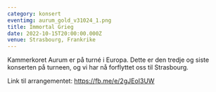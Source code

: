 ```yaml
---
category: konsert
eventimg: aurum_gold_v31024_1.png
title: Immortal Grieg
date: 2022-10-15T20:00:00.000Z
venue: Strasbourg, Frankrike
---
```

K﻿ammerkoret Aurum er på turné i Europa. Dette er den tredje og siste konserten på turneen, og vi har nå forflyttet oss til Strasbourg.

L﻿ink til arrangementet: https://fb.me/e/2gJEoI3UW
